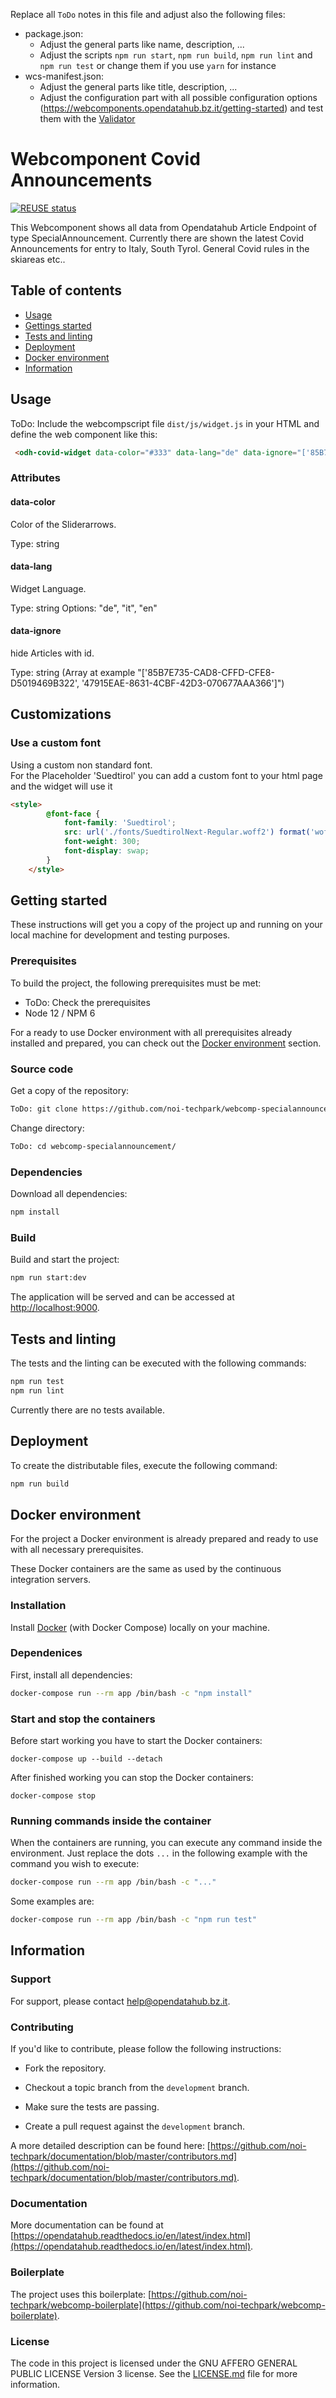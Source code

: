 Replace all `ToDo` notes in this file and adjust also the following files:
- package.json:
    - Adjust the general parts like name, description, ...
    - Adjust the scripts `npm run start`, `npm run build`, `npm run lint` and
      `npm run test` or change them if you use `yarn` for instance
- wcs-manifest.json:
    - Adjust the general parts like title, description, ...
    - Adjust the configuration part with all possible configuration options
      (https://webcomponents.opendatahub.bz.it/getting-started) and test them with the [Validator](https://webcomponents.opendatahub.bz.it/validator/)

# Webcomponent Covid Announcements

[![REUSE status](https://api.reuse.software/badge/github.com/noi-techpark/webcomp-boilerplate)](https://api.reuse.software/info/github.com/noi-techpark/webcomp-boilerplate)

This Webcomponent shows all data from Opendatahub Article Endpoint of type SpecialAnnouncement. Currently there are shown the latest Covid Announcements for entry to Italy, South Tyrol. General Covid rules in the skiareas etc..

## Table of contents

- [Usage](#usage)
- [Gettings started](#getting-started)
- [Tests and linting](#tests-and-linting)
- [Deployment](#deployment)
- [Docker environment](#docker-environment)
- [Information](#information)

## Usage

ToDo: Include the webcompscript file `dist/js/widget.js` in your HTML and define the web component like this:

```html
 <odh-covid-widget data-color="#333" data-lang="de" data-ignore="['85B7E735-CAD8-CFFD-CFE8-D5019469B322', '47915EAE-8631-4CBF-42D3-070677AAA366']"></odh-covid-widget>
```

### Attributes

#### data-color

Color of the Sliderarrows.

Type: string


#### data-lang

Widget Language.

Type: string
Options: "de", "it", "en"

#### data-ignore

hide Articles with id.

Type: string (Array at example "['85B7E735-CAD8-CFFD-CFE8-D5019469B322', '47915EAE-8631-4CBF-42D3-070677AAA366']")

## Customizations

### Use a custom font

Using a custom non standard font.  
For the Placeholder 'Suedtirol' you can add a custom font to your html page and the widget will use it
```html
<style>
		@font-face {
			font-family: 'Suedtirol';
			src: url('./fonts/SuedtirolNext-Regular.woff2') format('woff2');
			font-weight: 300;
			font-display: swap;
		}
	</style>
```

## Getting started

These instructions will get you a copy of the project up and running
on your local machine for development and testing purposes.

### Prerequisites

To build the project, the following prerequisites must be met:

- ToDo: Check the prerequisites
- Node 12 / NPM 6

For a ready to use Docker environment with all prerequisites already installed and prepared, you can check out the [Docker environment](#docker-environment) section.

### Source code

Get a copy of the repository:

```bash
ToDo: git clone https://github.com/noi-techpark/webcomp-specialannouncement.git
```

Change directory:

```bash
ToDo: cd webcomp-specialannouncement/
```

### Dependencies

Download all dependencies:

```bash
npm install
```

### Build

Build and start the project:

```bash
npm run start:dev
```

The application will be served and can be accessed at [http://localhost:9000](http://localhost:9000).

## Tests and linting

The tests and the linting can be executed with the following commands:

```bash
npm run test
npm run lint
```

Currently there are no tests available.

## Deployment

To create the distributable files, execute the following command:

```bash
npm run build
```

## Docker environment

For the project a Docker environment is already prepared and ready to use with all necessary prerequisites.

These Docker containers are the same as used by the continuous integration servers.

### Installation

Install [Docker](https://docs.docker.com/install/) (with Docker Compose) locally on your machine.

### Dependenices

First, install all dependencies:

```bash
docker-compose run --rm app /bin/bash -c "npm install"
```

### Start and stop the containers

Before start working you have to start the Docker containers:

```
docker-compose up --build --detach
```

After finished working you can stop the Docker containers:

```
docker-compose stop
```

### Running commands inside the container

When the containers are running, you can execute any command inside the environment. Just replace the dots `...` in the following example with the command you wish to execute:

```bash
docker-compose run --rm app /bin/bash -c "..."
```

Some examples are:

```bash
docker-compose run --rm app /bin/bash -c "npm run test"
```

## Information

### Support

For support, please contact [help@opendatahub.bz.it](mailto:help@opendatahub.bz.it).

### Contributing

If you'd like to contribute, please follow the following instructions:

- Fork the repository.

- Checkout a topic branch from the `development` branch.

- Make sure the tests are passing.

- Create a pull request against the `development` branch.

A more detailed description can be found here: [https://github.com/noi-techpark/documentation/blob/master/contributors.md](https://github.com/noi-techpark/documentation/blob/master/contributors.md).

### Documentation

More documentation can be found at [https://opendatahub.readthedocs.io/en/latest/index.html](https://opendatahub.readthedocs.io/en/latest/index.html).

### Boilerplate

The project uses this boilerplate: [https://github.com/noi-techpark/webcomp-boilerplate](https://github.com/noi-techpark/webcomp-boilerplate).

### License

The code in this project is licensed under the GNU AFFERO GENERAL PUBLIC LICENSE Version 3 license. See the [LICENSE.md](LICENSE.md) file for more information.